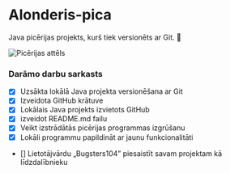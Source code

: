 # Alonderis-pica
Java picērijas projekts, kurš tiek versionēts ar Git. :pizza:

![Picērijas attēls](https://cdn-icons-png.flaticon.com/512/169/169885.png)


### **Darāmo darbu sarkasts**
- [x] Uzsākta lokālā Java projekta versionēšana ar Git
- [x] Izveidota GitHub krātuve
- [x] Lokālais Java projekts izvietots GitHub
- [x] izveidot README.md failu
- [x] Veikt izstrādātās picērijas programmas izgrūšanu
- [x] Lokāli programmu papildināt ar jaunu funkcionalitāti
- [] Lietotājvārdu „Bugsters104” piesaistīt savam projektam kā līdzdalībnieku
